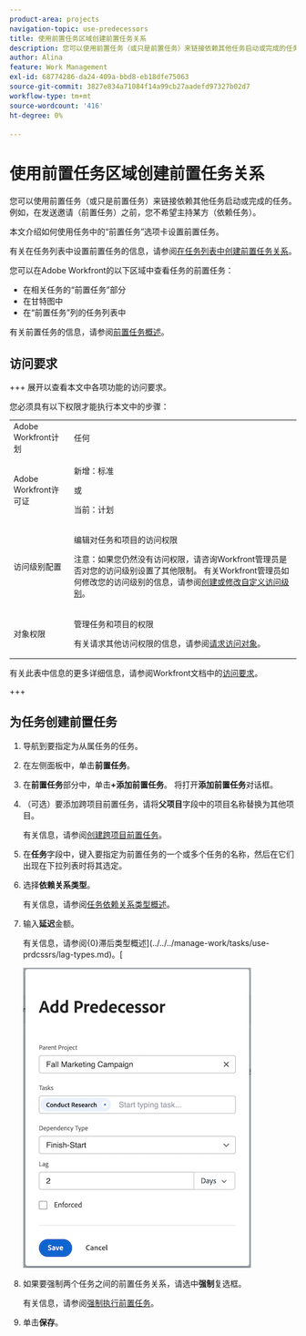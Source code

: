 ```yaml
---
product-area: projects
navigation-topic: use-predecessors
title: 使用前置任务区域创建前置任务关系
description: 您可以使用前置任务（或只是前置任务）来链接依赖其他任务启动或完成的任务。
author: Alina
feature: Work Management
exl-id: 68774286-da24-409a-bbd8-eb18dfe75063
source-git-commit: 3827e834a71084f14a99cb27aadefd97327b02d7
workflow-type: tm+mt
source-wordcount: '416'
ht-degree: 0%

---
```


# 使用前置任务区域创建前置任务关系

<!-- Audited: 5/2025 -->

您可以使用前置任务（或只是前置任务）来链接依赖其他任务启动或完成的任务。 例如，在发送邀请（前置任务）之前，您不希望主持某方（依赖任务）。

本文介绍如何使用任务中的“前置任务”选项卡设置前置任务。

有关在任务列表中设置前置任务的信息，请参阅[在任务列表中创建前置任务关系](../../../manage-work/tasks/use-prdcssrs/create-predecessors-on-task-list.md)。

您可以在Adobe Workfront的以下区域中查看任务的前置任务：

* 在相关任务的“前置任务”部分
* 在甘特图中
* 在“前置任务”列的任务列表中

有关前置任务的信息，请参阅[前置任务概述](../../../manage-work/tasks/use-prdcssrs/predecessors-overview.md)。

## 访问要求

+++ 展开以查看本文中各项功能的访问要求。

您必须具有以下权限才能执行本文中的步骤：

<table style="table-layout:auto"> 
 <col> 
 <col> 
 <tbody> 
  <tr> 
   <td role="rowheader">Adobe Workfront计划</td> 
   <td> <p>任何</p> </td> 
  </tr> 
  <tr> 
   <td role="rowheader">Adobe Workfront许可证</td> 
   <td> 
   <p>新增：标准 </p>
   <p>或 </p>
   <p>当前：计划 </p> </td> 
  </tr> 
  <tr> 
   <td role="rowheader">访问级别配置</td> 
   <td> <p>编辑对任务和项目的访问权限</p> <p>注意：如果您仍然没有访问权限，请咨询Workfront管理员是否对您的访问级别设置了其他限制。 有关Workfront管理员如何修改您的访问级别的信息，请参阅<a href="../../../administration-and-setup/add-users/configure-and-grant-access/create-modify-access-levels.md" class="MCXref xref">创建或修改自定义访问级别</a>。</p> </td> 
  </tr> 
  <tr> 
   <td role="rowheader">对象权限</td> 
   <td> <p>管理任务和项目的权限</p> <p>有关请求其他访问权限的信息，请参阅<a href="../../../workfront-basics/grant-and-request-access-to-objects/request-access.md" class="MCXref xref">请求访问对象</a>。</p> </td> 
  </tr> 
 </tbody> 
</table>

有关此表中信息的更多详细信息，请参阅Workfront文档中的[访问要求](/help/quicksilver/administration-and-setup/add-users/access-levels-and-object-permissions/access-level-requirements-in-documentation.md)。

+++

## 为任务创建前置任务

1. 导航到要指定为从属任务的任务。

1. 在左侧面板中，单击&#x200B;**前置任务**。

1. 在&#x200B;**前置任务**&#x200B;部分中，单击&#x200B;**+添加前置任务**。 将打开&#x200B;**添加前置任务**&#x200B;对话框。

1. （可选）要添加跨项目前置任务，请将&#x200B;**父项目**&#x200B;字段中的项目名称替换为其他项目。

   有关信息，请参阅[创建跨项目前置任务](../../../manage-work/tasks/use-prdcssrs/cross-project-predecessors.md)。

1. 在&#x200B;**任务**&#x200B;字段中，键入要指定为前置任务的一个或多个任务的名称，然后在它们出现在下拉列表时将其选定。

1. 选择&#x200B;**依赖关系类型**。

   有关信息，请参阅[任务依赖关系类型概述](../../../manage-work/tasks/use-prdcssrs/task-dependency-types.md)。

1. 输入&#x200B;**延迟**&#x200B;金额。

   有关信息，请参阅{&#x200B;0}滞后类型概述](../../../manage-work/tasks/use-prdcssrs/lag-types.md)。[

   ![添加前置任务对话框](assets/add-predecessor-dialog-box.png)

1. 如果要强制两个任务之间的前置任务关系，请选中&#x200B;**强制**&#x200B;复选框。

   有关信息，请参阅[强制执行前置任务](../../../manage-work/tasks/use-prdcssrs/enforced-predecessors.md)。

1. 单击&#x200B;**保存**。
